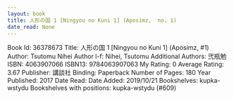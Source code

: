 ```yaml
---
layout: book
title: 人形の国 1 [Ningyou no Kuni 1] (Aposimz,  no. 1)
date_read: None
---
```


Book Id: 36378673
Title: 人形の国 1 [Ningyou no Kuni 1] (Aposimz, #1)
Author: Tsutomu Nihei
Author l-f: Nihei, Tsutomu
Additional Authors: 弐瓶勉
ISBN: 4063907066
ISBN13: 9784063907063
My Rating: 0
Average Rating: 3.67
Publisher: 講談社
Binding: Paperback
Number of Pages: 180
Year Published: 2017
Date Read: 
Date Added: 2019/10/21
Bookshelves: kupka-wstydu
Bookshelves with positions: kupka-wstydu (#609)

